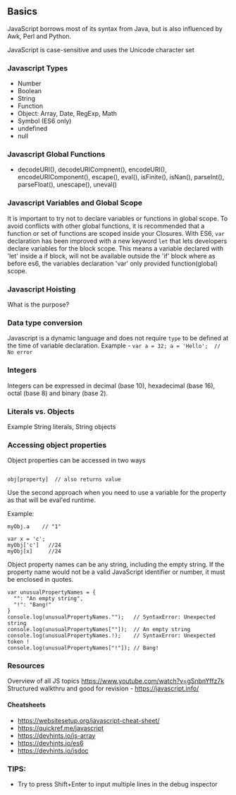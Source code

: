 ## Basics
JavaScript borrows most of its syntax from Java, but is also influenced by Awk, Perl and Python.

JavaScript is case-sensitive and uses the Unicode character set

### Javascript Types
* Number
* Boolean
* String
* Function
* Object: Array, Date, RegExp, Math
* Symbol (ES6 only)
* undefined
* null

### Javascript Global Functions
* decodeURI(), decodeURICompnent(), encodeURI(), encodeURIComponent(), escape(), eval(), isFinite(), isNan(), parseInt(), parseFloat(), unescape(), uneval()

### Javascript Variables and Global Scope

It is important to try not to declare variables or functions in global scope. To avoid conflicts with other global functions, it is recommended that a function or set of functions are scoped inside your Closures. With ES6, `var` declaration has been improved with a new keyword `let` that lets developers declare variables for the block scope. This means a variable declared with 'let' inside a if block, will not be available outside the 'if' block where as before es6, the variables declaration 'var' only provided function(global) scope.

### Javascript Hoisting
What is the purpose?

### Data type conversion
Javascript is a dynamic language and does not require `type` to be defined at the time of variable declaration. Example -
`
  var a = 32;
  a = 'Hello';  // No error
`
### Integers
Integers can be expressed in decimal (base 10), hexadecimal (base 16), octal (base 8) and binary (base 2).

### Literals vs. Objects
Example String literals, String objects

### Accessing object properties
Object properties can be accessed in two ways

```obj.property  // return value

obj[property]  // also returns value
```

Use the second approach when you need to use a variable for the property as that will be eval'ed runtime.

Example:

```var myObj = { a: "1", b: "2", c: 24 };
myObj.a    // "1"

var x = 'c';
myObj['c']   //24
myObj[x]     //24
```

Object property names can be any string, including the empty string. If the property name would not be a valid JavaScript identifier or number, it must be enclosed in quotes.

```
var unusualPropertyNames = {
  "": "An empty string",
  "!": "Bang!"
}
console.log(unusualPropertyNames."");   // SyntaxError: Unexpected string
console.log(unusualPropertyNames[""]);  // An empty string
console.log(unusualPropertyNames.!);    // SyntaxError: Unexpected token !
console.log(unusualPropertyNames["!"]); // Bang!
```


### Resources 
Overview of all JS topics https://www.youtube.com/watch?v=gSnbnYffz7k
Structured walkthru and good for revision - https://javascript.info/

#### Cheatsheets 
* https://websitesetup.org/javascript-cheat-sheet/
* https://quickref.me/javascript
* https://devhints.io/js-array
* https://devhints.io/es6
* https://devhints.io/jsdoc

### TIPS: 
* Try to press Shift+Enter to input multiple lines in the debug inspector 
